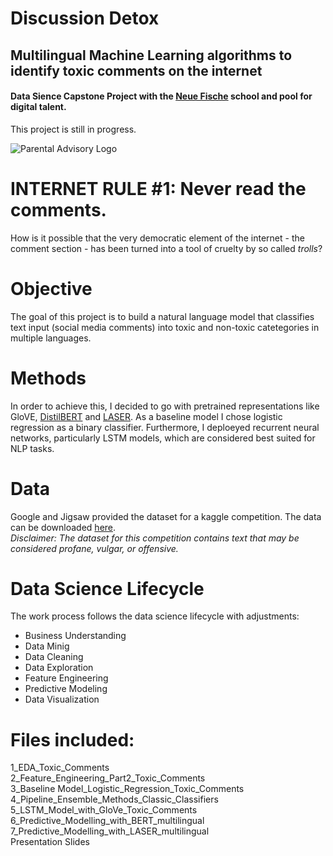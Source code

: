 # Discussion Detox
## Multilingual Machine Learning algorithms to identify toxic comments on the internet

#### Data Sience Capstone Project with the [Neue Fische](https://www.neuefische.de/) school and pool for digital talent.

This project is still in progress. 

![Parental Advisory Logo](https://media.npr.org/assets/img/2010/10/29/parental-advisory_custom-d61ea6192ebc478d3a7ff147dbbe3e884ebcb5ac-s800-c85.jpg)

# INTERNET RULE #1: Never read the comments.

How is it possible that the very democratic element of the internet - the comment section - has been turned into a tool of cruelty by so called *trolls*?

# Objective 

The goal of this project is to build a natural language model that classifies text input (social media comments) into toxic and non-toxic catetegories in multiple languages.

# Methods
In order to achieve this, I decided to go with pretrained representations like GloVE, [DistilBERT](https://huggingface.co/distilbert-base-multilingual-cased) and [LASER](https://research.fb.com/downloads/laser-language-agnostic-sentence-representations/). As a baseline model I chose logistic regression as a binary classifier. Furthermore, I deploeyed recurrent neural networks, particularly LSTM models, which are considered best suited for NLP tasks.

# Data

Google and Jigsaw provided the dataset for a kaggle competition. The data can be downloaded [here](https://www.kaggle.com/c/jigsaw-multilingual-toxic-comment-classification/overview).<br/>
*Disclaimer: The dataset for this competition contains text that may be considered profane, vulgar, or offensive.*

# Data Science Lifecycle

The work process follows the data science lifecycle with adjustments:
+ Business Understanding
+ Data Minig
+ Data Cleaning 
+ Data Exploration
+ Feature Engineering
+ Predictive Modeling 
+ Data Visualization

# Files included:
1_EDA_Toxic_Comments <br/>
2_Feature_Engineering_Part2_Toxic_Comments <br/>
3_Baseline Model_Logistic_Regression_Toxic_Comments<br/>
4_Pipeline_Ensemble_Methods_Classic_Classifiers<br/>
5_LSTM_Model_with_GloVe_Toxic_Comments<br/>
6_Predictive_Modelling_with_BERT_multilingual<br/>
7_Predictive_Modelling_with_LASER_multilingual<br/>
Presentation Slides<br/>

